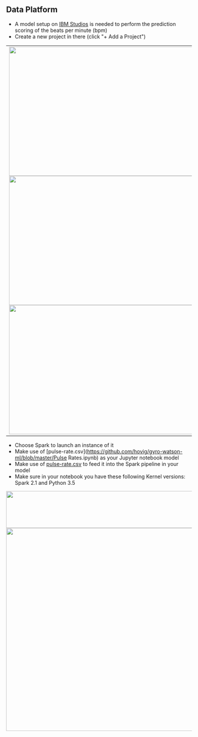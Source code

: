 ## Data Platform
- A model setup on [IBM Studios](https://dataplatform.ibm.com) is needed to perform the prediction scoring of the beats per minute (bpm)
- Create a new project in there (click "+ Add a Project")
<table align="center"><tr>
<td><img src="https://raw.githubusercontent.com/hovig/pulse-iot-wml-mobile-health/master/public/img/ml-addproject-1.png" width="500" height="350"><br>
<img src="https://raw.githubusercontent.com/hovig/pulse-iot-wml-mobile-health/master/public/img/ml-addproject-2.png" width="500" height="350"><br>
<img src="https://raw.githubusercontent.com/hovig/pulse-iot-wml-mobile-health/master/public/img/ml-addproject-3.png" width="500" height="350"></td>
</tr></table>

- Choose Spark to launch an instance of it
- Make use of [pulse-rate.csv](https://github.com/hovig/gyro-watson-ml/blob/master/Pulse Rates.ipynb) as your Jupyter notebook model
- Make use of [pulse-rate.csv](https://github.com/hovig/gyro-watson-ml/blob/master/pulse-rate.csv) to feed it into the Spark pipeline in your model
- Make sure in your notebook you have these following Kernel versions: Spark 2.1 and Python 3.5

<img src="https://raw.githubusercontent.com/hovig/pulse-iot-wml-mobile-health/master/public/img/kernel-python-spark-versions.png" width="650" height="100">

<img src="https://raw.githubusercontent.com/hovig/pulse-iot-wml-mobile-health/master/public/img/ml-kernel.png" width="900" height="550">
